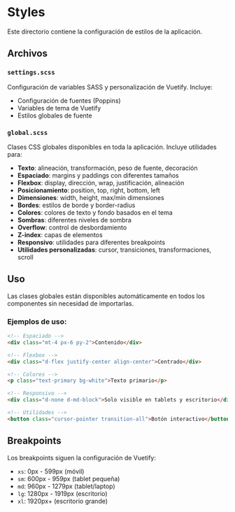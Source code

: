 # Styles

Este directorio contiene la configuración de estilos de la aplicación.

## Archivos

### `settings.scss`
Configuración de variables SASS y personalización de Vuetify. Incluye:
- Configuración de fuentes (Poppins)
- Variables de tema de Vuetify
- Estilos globales de fuente

### `global.scss`
Clases CSS globales disponibles en toda la aplicación. Incluye utilidades para:

- **Texto**: alineación, transformación, peso de fuente, decoración
- **Espaciado**: margins y paddings con diferentes tamaños
- **Flexbox**: display, dirección, wrap, justificación, alineación
- **Posicionamiento**: position, top, right, bottom, left
- **Dimensiones**: width, height, max/min dimensiones
- **Bordes**: estilos de borde y border-radius
- **Colores**: colores de texto y fondo basados en el tema
- **Sombras**: diferentes niveles de sombra
- **Overflow**: control de desbordamiento
- **Z-index**: capas de elementos
- **Responsivo**: utilidades para diferentes breakpoints
- **Utilidades personalizadas**: cursor, transiciones, transformaciones, scroll

## Uso

Las clases globales están disponibles automáticamente en todos los componentes sin necesidad de importarlas.

### Ejemplos de uso:

```html
<!-- Espaciado -->
<div class="mt-4 px-6 py-2">Contenido</div>

<!-- Flexbox -->
<div class="d-flex justify-center align-center">Centrado</div>

<!-- Colores -->
<p class="text-primary bg-white">Texto primario</p>

<!-- Responsivo -->
<div class="d-none d-md-block">Solo visible en tablets y escritorio</div>

<!-- Utilidades -->
<button class="cursor-pointer transition-all">Botón interactivo</button>
```

## Breakpoints

Los breakpoints siguen la configuración de Vuetify:
- `xs`: 0px - 599px (móvil)
- `sm`: 600px - 959px (tablet pequeña)
- `md`: 960px - 1279px (tablet/laptop)
- `lg`: 1280px - 1919px (escritorio)
- `xl`: 1920px+ (escritorio grande)
